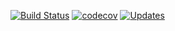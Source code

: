 [![Build Status](https://travis-ci.com/SarahMinich/tree_structure.svg?branch=master)](https://travis-ci.com/SarahMinich/tree_structure)
[![codecov](https://img.shields.io/codecov/c/github/SarahMinich/tree_structure/master)](https://codecov.io/gh/SarahMinich/tree_structure)
[![Updates](https://pyup.io/repos/github/SarahMinich/tree_structure/shield.svg)](https://pyup.io/repos/github/SarahMinich/tree_structure/)
